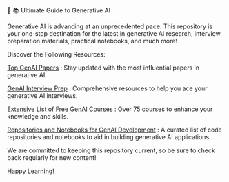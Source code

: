 🌟 📚 Ultimate Guide to Generative AI

Generative AI is advancing at an unprecedented pace. This repository is your one-stop destination for the latest in generative AI research, interview preparation materials, practical notebooks, and much more!

Discover the Following Resources:

<a href="https://github.com/Generative-AI-Hub/Generative-AI-Hub">Top GenAI Papers</a> : Stay updated with the most influential papers in generative AI.

<a href="https://github.com/Generative-AI-Hub/Generative-AI-Hub">GenAI Interview Prep</a> : Comprehensive resources to help you ace your generative AI interviews.

<a href="https://github.com/Generative-AI-Hub/Generative-AI-Hub">Extensive List of Free GenAI Courses</a> : Over 75 courses to enhance your knowledge and skills.

<a href="https://github.com/Generative-AI-Hub/Generative-AI-Hub">Repositories and Notebooks for GenAI Development</a> : A curated list of code repositories and notebooks to aid in building generative AI applications.

We are committed to keeping this repository current, so be sure to check back regularly for new content!

Happy Learning!
